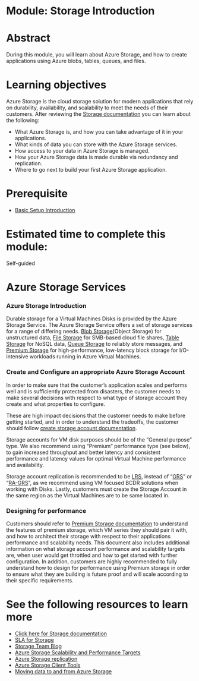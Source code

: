 # Module: Storage Introduction

# Abstract

During this module, you will learn about Azure Storage, and how to create applications using Azure blobs, tables, queues, and files.

# Learning objectives
Azure Storage is the cloud storage solution for modern applications that rely on durability, availability, and scalability to meet the needs of their customers. After reviewing the [Storage documentation](https://azure.microsoft.com/en-us/documentation/services/storage/) you can learn about the following:
* What Azure Storage is, and how you can take advantage of it in your applications.
* What kinds of data you can store with the Azure Storage services.
* How access to your data in Azure Storage is managed.
* How your Azure Storage data is made durable via redundancy and replication.
* Where to go next to build your first Azure Storage application.

# Prerequisite 
* [Basic Setup Introduction](https://github.com/Azure/onboarding-guidance/blob/master/windows/Module%200/L2-SetupIntro.md)

# Estimated time to complete this module:
Self-guided

# Azure Storage Services
### Azure Storage Introduction
Durable storage for a Virtual Machines Disks is provided by the Azure Storage Service. The Azure Storage Service offers a set of storage services for a range of differing needs. [Blob Storage](https://azure.microsoft.com/en-us/services/storage/blobs/)(Object Storage) for unstructured data, [File Storage](https://azure.microsoft.com/en-us/services/storage/files/) for SMB-based cloud file shares, [Table Storage](https://azure.microsoft.com/en-us/services/storage/tables/) for NoSQL data, [Queue Storage](https://azure.microsoft.com/en-us/services/storage/queues/) to reliably store messages, and [Premium Storage](https://azure.microsoft.com/en-us/services/storage/premium-storage/) for high-performance, low-latency block storage for I/O-intensive workloads running in Azure Virtual Machines. 

### Create and Configure an appropriate Azure Storage Account 
In order to make sure that the customer’s application scales and performs well and is sufficiently protected from disasters, the customer needs to make several decisions with respect to what type of storage account they create and what properties to configure. 

These are high impact decisions that the customer needs to make before getting started, and in order to understand the tradeoffs, the customer should follow [create storage account documentation](https://azure.microsoft.com/en-us/documentation/articles/storage-create-storage-account/#create-a-storage-account). 

Storage accounts for VM disk purposes should be of the “General purpose” type. We also recommend using “Premium” performance type (see below), to gain increased throughput and better latency and consistent performance and latency values for optimal Virtual Machine performance and availability. 

Storage account replication is recommended to be [LRS](https://azure.microsoft.com/en-us/documentation/articles/storage-redundancy/#locally-redundant-storage), instead of “[GRS](https://azure.microsoft.com/en-us/documentation/articles/storage-redundancy/#geo-redundant-storage)” or “[RA-GRS](https://azure.microsoft.com/en-us/documentation/articles/storage-redundancy/#read-access-geo-redundant-storage)”,  as we recommend using VM focused BCDR solutions when working with Disks. Lastly, customers must create the Storage Account in the same region as the Virtual Machines are to be same located in.

### Designing for performance
Customers should refer to [Premium Storage documentation](https://azure.microsoft.com/en-us/documentation/articles/storage-premium-storage/) to understand the features of premium storage, which VM series they should pair it with, and how to architect their storage with respect to their applications performance and scalability needs. This document also includes additional information on what storage account performance and scalability targets are, when user would get throttled and how to get started with further configuration. 
In addition, customers are highly recommended to fully understand how to design for performance using Premium storage in order to ensure what they are building is future proof and will scale according to their specific requirements. 




# See the following resources to learn more
* [Click here for Storage documentation](https://azure.microsoft.com/en-us/documentation/services/storage/)
* [SLA for Storage](https://azure.microsoft.com/en-us/support/legal/sla/storage/v1_1/)
* [Storage Team Blog](https://blogs.msdn.microsoft.com/windowsazurestorage/)
* [Azure Storage Scalability and Performance Targets](https://azure.microsoft.com/en-us/documentation/articles/storage-scalability-targets/)
* [Azure Storage replication](https://azure.microsoft.com/en-us/documentation/articles/storage-redundancy/)
* [Azure Storage Client Tools](https://azure.microsoft.com/en-us/documentation/articles/storage-explorers/)
* [Moving data to and from Azure Storage](https://azure.microsoft.com/en-us/documentation/articles/storage-moving-data/)

